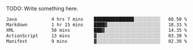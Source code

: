 TODO: Write something here.

<!--
### Hi there 👋
-->

<!--
**JustHm228/JustHm228** is a ✨ _special_ ✨ repository because its `README.md` (this file) appears on your GitHub profile.

Here are some ideas to get you started:

- 🔭 I’m currently working on ...
- 🌱 I’m currently learning ...
- 👯 I’m looking to collaborate on ...
- 🤔 I’m looking for help with ...
- 💬 Ask me about ...
- 📫 How to reach me: ...
- 😄 Pronouns: ...
- ⚡ Fun fact: ...
-->

<!--START_SECTION:waka-->

```txt
Java             4 hrs 7 mins    ███████████████░░░░░░░░░░   60.50 %
Markdown         1 hr 15 mins    ████▓░░░░░░░░░░░░░░░░░░░░   18.33 %
XML              58 mins         ███▓░░░░░░░░░░░░░░░░░░░░░   14.35 %
ActionScript     13 mins         ▓░░░░░░░░░░░░░░░░░░░░░░░░   03.30 %
Manifest         9 mins          ▓░░░░░░░░░░░░░░░░░░░░░░░░   02.39 %
```

<!--END_SECTION:waka-->
